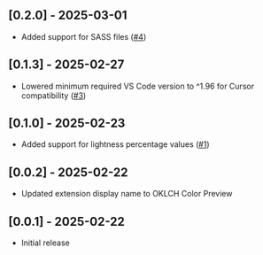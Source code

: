 ## [0.2.0] - 2025-03-01

- Added support for SASS files ([#4](https://github.com/dotnize/oklch-preview/issues/4))

## [0.1.3] - 2025-02-27

- Lowered minimum required VS Code version to ^1.96 for Cursor compatibility ([#3](https://github.com/dotnize/oklch-preview/issues/3))

## [0.1.0] - 2025-02-23

- Added support for lightness percentage values ([#1](https://github.com/dotnize/oklch-preview/issues/1))

## [0.0.2] - 2025-02-22

- Updated extension display name to OKLCH Color Preview

## [0.0.1] - 2025-02-22

- Initial release
